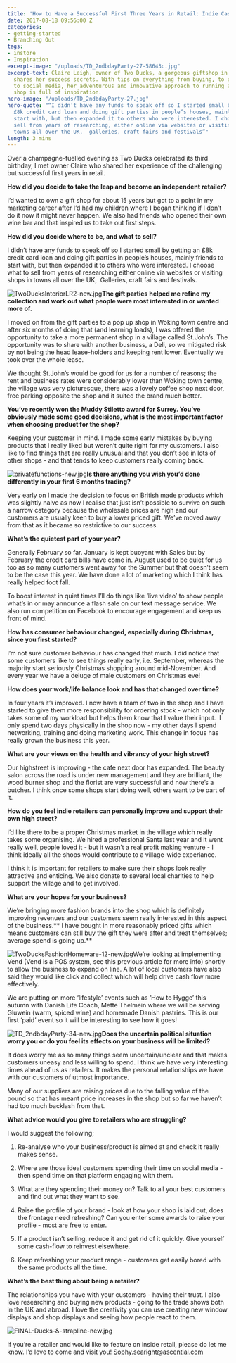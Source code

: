 ```yaml
---
title: 'How to Have a Successful First Three Years in Retail: Indie Case Study'
date: 2017-08-18 09:56:00 Z
categories:
- getting-started
- Branching Out
tags:
- instore
- Inspiration
excerpt-image: "/uploads/TD_2ndbdayParty-27-58643c.jpg"
excerpt-text: Claire Leigh, owner of Two Ducks, a gorgeous giftshop in St John’s Wokingham,
  shares her success secrets. With tips on everything from buying, to private events,
  to social media, her adventurous and innovative approach to running a small high-street
  shop is full of inspiration.
hero-image: "/uploads/TD_2ndbdayParty-27.jpg"
hero-quote: "“I didn’t have any funds to speak off so I started small by getting an
  £8k credit card loan and doing gift parties in people’s houses, mainly friends to
  start with, but then expanded it to others who were interested. I choose what to
  sell from years of researching, either online via websites or visiting shops in
  towns all over the UK,  galleries, craft fairs and festivals”"
length: 3 mins
---
```


Over a champagne-fuelled evening as Two Ducks celebrated its third birthday, I met owner Claire who shared her experience of the challenging but successful first years in retail.

**How did you decide to take the leap and become an independent retailer?**

I’d wanted to own a gift shop for about 15 years but got to a point in my marketing career after I’d had my children where I began thinking if I don’t do it now it might never happen. We also had friends who opened their own wine bar and that inspired us to take out first steps.

**How did you decide where to be, and what to sell?**

I didn’t have any funds to speak off so I started small by getting an £8k credit card loan and doing gift parties in people’s houses, mainly friends to start with, but then expanded it to others who were interested. I choose what to sell from years of researching either online via websites or visiting shops in towns all over the UK,  Galleries, craft fairs and festivals.

![TwoDucksInteriorLR2-new.jpg](/uploads/TwoDucksInteriorLR2-new.jpg)**The gift parties helped me refine my collection and work out what people were most interested in or wanted more of.**

I moved on from the gift parties to a pop up shop in Woking town centre and after six months of doing that (and learning loads), I was offered the opportunity to take a more permanent shop in a village called St.John’s. The opportunity was to share with another business, a Deli, so we mitigated risk by not being the head lease-holders and keeping rent lower. Eventually we took over the whole lease.

We thought St.John’s would be good for us for a number of reasons; the rent and business rates were considerably lower than Woking town centre, the village was very picturesque, there was a lovely coffee shop next door, free parking opposite the shop and it suited the brand much better.

**You’ve recently won the Muddy Stiletto award for Surrey. You’ve obviously made some good decisions, what is the most important factor when choosing product for the shop?**

Keeping your customer in mind. I made some early mistakes by buying products that I really liked but weren’t quite right for my customers. I also like to find things that are really unusual and that you don’t see in lots of other shops - and that tends to keep customers really coming back.

![privatefunctions-new.jpg](/uploads/privatefunctions-new.jpg)**Is there anything you wish you’d done differently in your first 6 months trading?**

Very early on I made the decision to focus on British made products which was slightly naive as now I realise that just isn’t possible to survive on such a narrow category because the wholesale prices are high and our customers are usually keen to buy a lower priced gift. We’ve moved away from that as it became so restrictive to our success.

**What’s the quietest part of your year?**

Generally February so far. January is kept buoyant with Sales but by February the credit card bills have come in. August used to be quiet for us too as so many customers went away for the Summer but that doesn’t seem to be the case this year. We have done a lot of marketing which I think has really helped foot fall.

To boost interest in quiet times I’ll do things like ‘live video’ to show people what’s in or may announce a flash sale on our text message service. We also run competition on Facebook to encourage engagement and keep us front of mind.

**How has consumer behaviour changed, especially during Christmas, since you first started?**

I’m not sure customer behaviour has changed that much. I did notice that some customers like to see things really early, i.e. September, whereas the majority start seriously Christmas shopping around mid-November. And every year we have a deluge of male customers on Christmas eve!

**How does your work/life balance look and has that changed over time?**

In four years it’s improved. I now have a team of two in the shop and I have started to give them more responsibility for ordering stock - which not only takes some of my workload but helps them know that I value their input.  I only spend two days physically in the shop now - my other days I spend networking, training and doing marketing work. This change in focus has really grown the business this year.

**What are your views on the health and vibrancy of your high street?**

Our highstreet is improving - the cafe next door has expanded. The beauty salon across the road is under new management and they are brilliant, the wood burner shop and the florist are very successful and now there’s a butcher. I think once some shops start doing well, others want to be part of it.

**How do you feel indie retailers can personally improve and support their own high street?**

I’d like there to be a proper Christmas market in the village which really takes some organising. We hired a professional Santa last year and it went really well, people loved it - but it wasn’t a real profit making venture - I think ideally all the shops would contribute to a village-wide experiance.

I think it is important for retailers to make sure their shops look really attractive and enticing. We also donate to several local charities to help support the village and to get involved.

**What are your hopes for your business?**

We’re bringing more fashion brands into the shop which is definitely improving revenues and our customers seem really interested in this aspect of the business.\*\* I have bought in more reasonably priced gifts which means customers can still buy the gift they were after and treat themselves; average spend is going up.\*\*

![TwoDucksFashionHomeware-12-new.jpg](/uploads/TwoDucksFashionHomeware-12-new.jpg)We’re looking at implementing Vend (Vend is a POS system, see this previous article for more info) shortly to allow the business to expand on line. A lot of local customers have also said they would like click and collect which will help drive cash flow more effectively.

We are putting on more ‘lifestyle’ events such as ‘How to Hygge’ this autumn with Danish Life Coach, Mette Thelmein where we will be serving Gluwein (warm, spiced wine) and homemade Danish pastries. This is our first ‘paid’ event so it will be interesting to see how it goes!

![TD_2ndbdayParty-34-new.jpg](/uploads/TD_2ndbdayParty-34-new.jpg)**Does the uncertain political situation worry you or do you feel its effects on your business will be limited?**

It does worry me as so many things seem uncertain/unclear and that makes customers uneasy and less willing to spend. I think we have very interesting times ahead of us as retailers. It makes the personal relationships we have with our customers of utmost importance.

Many of our suppliers are raising prices due to the falling value of the pound so that has meant price increases in the shop but so far we haven’t had too much backlash from that.

**What advice would you give to retailers who are struggling?**

I would suggest the following;

1. Re-analyse who your business/product is aimed at and check it really makes sense.

2. Where are those ideal customers spending their time on social media - then spend time on that platform engaging with them.

3. What are they spending their money on? Talk to all your best customers and find out what they want to see.

4. Raise the profile of your brand - look at how your shop is laid out, does the frontage need refreshing? Can you enter some awards to raise your profile - most are free to enter.

5. If a product isn’t selling, reduce it and get rid of it quickly. Give yourself some cash-flow to reinvest elsewhere.

6. Keep refreshing your product range - customers get easily bored with the same products all the time.

**What’s the best thing about being a retailer?**

The relationships you have with your customers - having their trust. I also love researching and buying new products - going to the trade shows both in the UK and abroad. I love the creativity you can use creating new window displays and shop displays and seeing how people react to them.

![FINAL-Ducks-&-strapline-new.jpg](/uploads/FINAL-Ducks-&-strapline-new.jpg)

If you’re a retailer and would like to feature on inside retail, please do let me know. I’d love to come and visit you! Sophy.searight@ascential.com